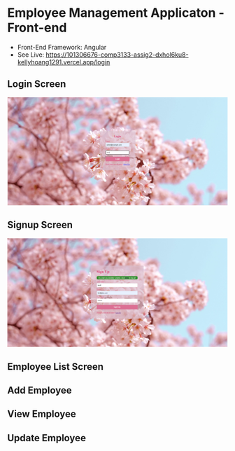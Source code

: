 # Employee Management Applicaton - Front-end
* Front-End Framework: Angular
* See Live: https://101306676-comp3133-assig2-dxhol6ku8-kellyhoang1291.vercel.app/login

## Login Screen
![](https://github.com/kellyhoang1291/Angular_Employee_Management/blob/master/screenshots/a2_login.PNG)

## Signup Screen
![](https://github.com/kellyhoang1291/Angular_Employee_Management/blob/master/screenshots/a2_signup_success.PNG)

## Employee List Screen


## Add Employee


## View Employee


## Update Employee
